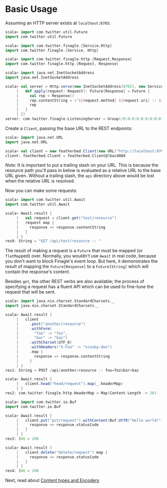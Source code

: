 # Basic Usage

Assuming an HTTP server exists at `localhost:8765`:

```scala
scala> import com.twitter.util.Future
import com.twitter.util.Future

scala> import com.twitter.finagle.{Service,Http}
import com.twitter.finagle.{Service, Http}

scala> import com.twitter.finagle.http.{Request,Response}
import com.twitter.finagle.http.{Request, Response}

scala> import java.net.InetSocketAddress
import java.net.InetSocketAddress

scala> val server = Http.serve(new InetSocketAddress(8765), new Service[Request, Response] {
     |   def apply(request: Request): Future[Response] = Future {
     |     val rep = Response()
     |     rep.contentString = s"${request.method} ${request.uri} :: ${request.contentString}"
     |     rep
     |   }
     | })
server: com.twitter.finagle.ListeningServer = Group(/0:0:0:0:0:0:0:0:8765)
```

Create a `Client`, passing the base URL to the REST endpoints:

```scala
scala> import java.net.URL
import java.net.URL

scala> val client = new featherbed.Client(new URL("http://localhost:8765/api/"))
client: featherbed.Client = featherbed.Client@5bac4089
```
*Note:* It is important to put a trailing slash on your URL.  This is because the resource path you'll pass in below
is evaluated as a relative URL to the base URL given.  Without a trailing slash, the `api` directory above would be
lost when the relative URL is resolved.

Now you can make some requests:

```scala
scala> import com.twitter.util.Await
import com.twitter.util.Await

scala> Await.result {
     |   val request = client.get("test/resource")
     |   request map {
     |     response => response.contentString
     |   }
     | }
res0: String = "GET /api/test/resource :: "
```

The result of making a request is a `Future` that must be mapped (or `flatMap`ped) over.  Normally, you wouldn't use
`Await` in real code, because you don't want to block Finagle's event loop.  But here, it demonstrates the result of
mapping the `Future[Response]` to a `Future[String]` which will contain the response's content.

Besides `get`, the other REST verbs are also available; the process of specifying a request has a fluent API which
can be used to fine-tune the request that will be sent.

```scala
scala> import java.nio.charset.StandardCharsets._
import java.nio.charset.StandardCharsets._

scala> Await.result {
     |   client
     |     .post("another/resource")
     |     .withForm(
     |       "foo" -> "foz",
     |       "bar" -> "baz")
     |     .withCharset(UTF_8)
     |     .withHeaders("X-Foo" -> "scooby-doo")
     |     .map {
     |       response => response.contentString
     |     }
     | }
res1: String = POST /api/another/resource :: foo=foz&bar=baz
```

```scala
scala> Await.result {
     |   client.head("head/request").map(_.headerMap)
     | }
res2: com.twitter.finagle.http.HeaderMap = Map(Content-Length -> 26)
```

```scala
scala> import com.twitter.io.Buf
import com.twitter.io.Buf

scala> Await.result {
     |   client.put("put/request").withContent(Buf.Utf8("Hello world!"), "text/plain") map {
     |     response => response.statusCode
     |   }
     | }
res3: Int = 200
```

```scala
scala> Await.result {
     |   client.delete("delete/request") map {
     |     response => response.statusCode
     |   }
     | }
res4: Int = 200
```


Next, read about [Content types and Encoders]("02-content-types-and-encoders.md")
